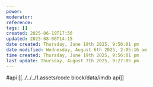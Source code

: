 ```yaml
---
power: 
moderator: 
reference: 
tags: []
created: 2025-06-19T17:56
updated: 2025-08-06T14:15
date created: Thursday, June 19th 2025, 9:56:01 pm
date modified: Wednesday, August 6th 2025, 2:05:16 am
time created: Thursday, June 19th 2025, 9:56:01 pm
last update: Thursday, August 7th 2025, 9:27:05 pm
---
```

#api
[[../../../1.assets/code block/data/imdb api]]

